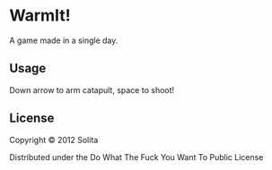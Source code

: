 # WarmIt!

A game made in a single day.

## Usage

Down arrow to arm catapult, space to shoot!

## License

Copyright © 2012 Solita

Distributed under the Do What The Fuck You Want To Public License
